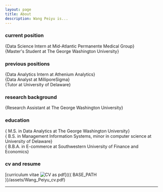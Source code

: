 ```yaml
---
layout: page
title: About
description: Wang Peiyu is...
---
```


### <a name="currentposition"></a>current position
{Data Science Intern at Mid-Atlantic Permanente Medical Group}<br>
{Master's Student at The George Washington University}


### <a name="previousposition"></a>previous positions
{Data Analytics Intern at Athenium Analytics}<br>
{Data Analyst at MilliporeSigma}<br>
{Tutor at University of Delaware}


### <a name="researchbackground"></a>research background
{Research Assistant at The George Washington University}<br>


### <a name="education"></a>education
{ M.S. in Data Analytics at The George Washington University}<br>
{ B.S. in Management Information Systems, minor in computer science at University of Delaware}<br>
{ B.B.A. in E-commerce at Southwestern University of Finance and Economics}




### <a name="cvandresume"></a>cv and resume
[curriculum vitae ![CV as pdf](icons16/pdf-icon.png)]({{ BASE_PATH }}/assets/Wang_Peiyu_cv.pdf)

---
